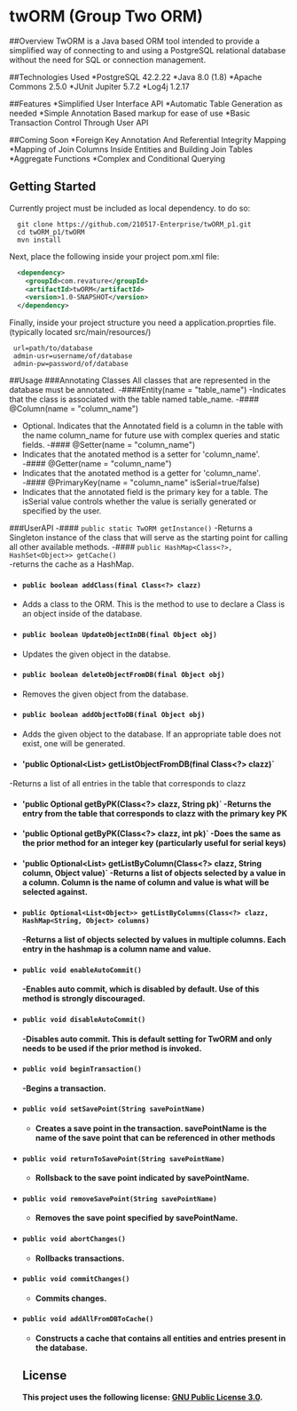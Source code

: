 # twORM (Group Two ORM)

##Overview
TwORM is a Java based ORM tool intended to provide a simplified way of connecting to and using a PostgreSQL relational database without the need for SQL or connection management. 

##Technologies Used
*PostgreSQL 42.2.22
*Java 8.0 (1.8)
*Apache Commons 2.5.0
*JUnit Jupiter 5.7.2
*Log4j 1.2.17

##Features
*Simplified User Interface API
*Automatic Table Generation as needed
*Simple Annotation Based markup for ease of use
*Basic Transaction Control Through User API

##Coming Soon
*Foreign Key Annotation And Referential Integrity Mapping
*Mapping of Join Columns Inside Entities and Building Join Tables
*Aggregate Functions
*Complex and Conditional Querying

## Getting Started  
Currently project must be included as local dependency. to do so:
```shell
  git clone https://github.com/210517-Enterprise/twORM_p1.git
  cd twORM_p1/twORM
  mvn install
```

Next, place the following inside your project pom.xml file:
```XML
  <dependency>
    <groupId>com.revature</groupId>
    <artifactId>twORM</artifactId>
    <version>1.0-SNAPSHOT</version>
  </dependency>
```

Finally, inside your project structure you need a application.proprties file. 
 (typically located src/main/resources/)
 ``` 
  url=path/to/database
  admin-usr=username/of/database
  admin-pw=password/of/database  
  ```
##Usage
###Annotating Classes
All classes that are represented in the database must be annotated.
-####Entity(name = "table_name")
 -Indicates that the class is associated with the table named table_name.
-#### @Column(name = "column_name")  
 - Optional. Indicates that the Annotated field is a column in the table with the name column_name for future use with complex queries and static fields.
-#### @Setter(name = "column_name")  
 - Indicates that the anotated method is a setter for 'column_name'.  
-#### @Getter(name = "column_name")  
 - Indicates that the anotated method is a getter for 'column_name'.  
-#### @PrimaryKey(name = "column_name" isSerial=true/false) 
 - Indicates that the annotated field is the primary key for a table. The isSerial value controls whether the value is serially generated or specified by the user.

###UserAPI
-#### `public static TwORM getInstance()`
 -Returns a Singleton instance of the class that will serve as the starting point for calling all other available methods.
-#### `public HashMap<Class<?>, HashSet<Object>> getCache()`  
 -returns the cache as a HashMap.  
- #### `public boolean addClass(final Class<?> clazz)`  
 - Adds a class to the ORM. This is the method to use to declare a Class is an object inside of the database.  
- #### `public boolean UpdateObjectInDB(final Object obj)`  
 - Updates the given object in the databse.
- #### `public boolean deleteObjectFromDB(final Object obj)`  
 - Removes the given object from the database.  
- #### `public boolean addObjectToDB(final Object obj)`  
 - Adds the given object to the database. If an appropriate table does not exist, one will be generated.
- #### 'public Optional<List<Class>> getListObjectFromDB(final Class<?> clazz)`
 -Returns a list of all entries in the table that corresponds to clazz
- #### 'public Optional<Object> getByPK(Class<?> clazz, String pk)`
  -Returns the entry from the table that corresponds to clazz with the primary key PK
- #### 'public Optional<Object> getByPK(Class<?> clazz, int pk)`
  -Does the same as the prior method for an integer key (particularly useful for serial keys)
- #### 'public Optional<List<Object>> getListByColumn(Class<?> clazz, String column, Object value)`
  -Returns a list of objects selected by a value in a column. Column is the name of column and value is what will be selected against.
- #### `public Optional<List<Object>> getListByColumns(Class<?> clazz, HashMap<String, Object> columns)`
  -Returns a list of objects selected by values in multiple columns. Each entry in the hashmap is a column name and value.
- #### `public void enableAutoCommit()`
  -Enables auto commit, which is disabled by default. Use of this method is strongly discouraged.
- #### `public void disableAutoCommit()`
  -Disables auto commit. This is default setting for TwORM and only needs to be used if the prior method is invoked.
- #### `public void beginTransaction()`
  -Begins a transaction.
- #### `public void setSavePoint(String savePointName)`
  - Creates a save point in the transaction. savePointName is the name of the save point that can be referenced in other methods
- #### `public void returnToSavePoint(String savePointName)`
  - Rollsback to the save point indicated by savePointName.
- #### `public void removeSavePoint(String savePointName)`
  - Removes the save point specified by savePointName.
- #### `public void abortChanges()`
  - Rollbacks transactions.
- #### `public void commitChanges()`
  - Commits changes.
- #### `public void addAllFromDBToCache()`
  - Constructs a cache that contains all entities and entries present in the database.

## License

This project uses the following license: [GNU Public License 3.0](https://www.gnu.org/licenses/gpl-3.0.en.html).
